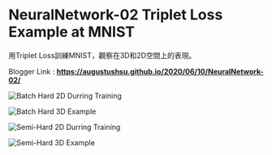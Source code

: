 # NeuralNetwork-02 Triplet Loss Example at MNIST

用Triplet Loss訓練MNIST，觀察在3D和2D空間上的表現。

Blogger Link : **https://augustushsu.github.io/2020/06/10/NeuralNetwork-02/**

![Batch Hard 2D Durring Training](https://drive.google.com/uc?export=view&id=1B1-A3L_7XnumFV59wrp5VpWtHet3hCW9)

![Batch Hard 3D Example](https://drive.google.com/uc?export=view&id=1zzxx-lEvOvg8Oj8qlq6SNqyXrZQBKSmI)

![Semi-Hard 2D Durring Training](https://drive.google.com/uc?export=view&id=1DuQg0TnLRTbe-KO-022KMmEHj7FZc6fO)

![Semi-Hard 3D Example](https://drive.google.com/uc?export=view&id=1-TvhqS9oFIhO2JyasbpjTIPm1XI5FQV5)